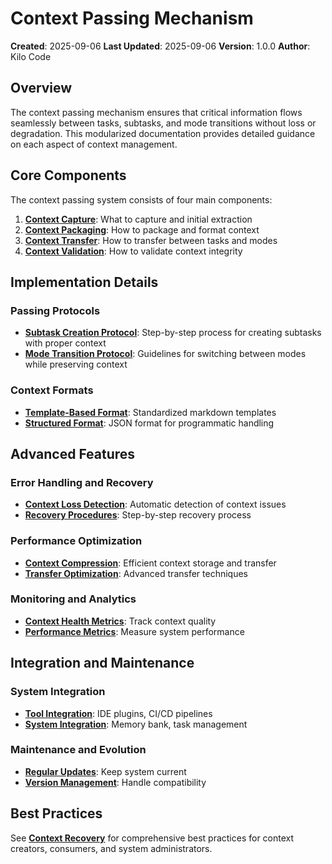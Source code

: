# Context Passing Mechanism

**Created**: 2025-09-06
**Last Updated**: 2025-09-06
**Version**: 1.0.0
**Author**: Kilo Code

## Overview

The context passing mechanism ensures that critical information flows seamlessly between tasks, subtasks, and mode transitions without loss or degradation. This modularized documentation provides detailed guidance on each aspect of context management.

## Core Components

The context passing system consists of four main components:

1. **[Context Capture](context-capture.md)**: What to capture and initial extraction
2. **[Context Packaging](context-packaging.md)**: How to package and format context
3. **[Context Transfer](context-transfer.md)**: How to transfer between tasks and modes
4. **[Context Validation](context-validation.md)**: How to validate context integrity

## Implementation Details

### Passing Protocols
- **[Subtask Creation Protocol](context-capture.md#subtask-creation-protocol---context-extraction)**: Step-by-step process for creating subtasks with proper context
- **[Mode Transition Protocol](context-transfer.md#mode-transition-protocol)**: Guidelines for switching between modes while preserving context

### Context Formats
- **[Template-Based Format](context-packaging.md#context-formats)**: Standardized markdown templates
- **[Structured Format](context-packaging.md#context-formats)**: JSON format for programmatic handling

## Advanced Features

### Error Handling and Recovery
- **[Context Loss Detection](context-recovery.md#error-handling)**: Automatic detection of context issues
- **[Recovery Procedures](context-recovery.md#error-handling)**: Step-by-step recovery process

### Performance Optimization
- **[Context Compression](context-recovery.md#performance-optimization)**: Efficient context storage and transfer
- **[Transfer Optimization](context-recovery.md#performance-optimization)**: Advanced transfer techniques

### Monitoring and Analytics
- **[Context Health Metrics](context-recovery.md#monitoring-and-analytics)**: Track context quality
- **[Performance Metrics](context-recovery.md#monitoring-and-analytics)**: Measure system performance

## Integration and Maintenance

### System Integration
- **[Tool Integration](context-recovery.md#integration-points)**: IDE plugins, CI/CD pipelines
- **[System Integration](context-recovery.md#integration-points)**: Memory bank, task management

### Maintenance and Evolution
- **[Regular Updates](context-recovery.md#maintenance-and-evolution)**: Keep system current
- **[Version Management](context-recovery.md#maintenance-and-evolution)**: Handle compatibility

## Best Practices

See **[Context Recovery](context-recovery.md#best-practices)** for comprehensive best practices for context creators, consumers, and system administrators.